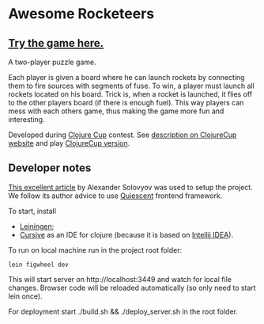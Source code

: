 # Awesome Rocketeers

[Try the game here.](http://ttim.github.io/rockets/)
---
A two-player puzzle game.

Each player is given a board where he can launch rockets by connecting them to fire sources with segments of fuse. To win, a player must launch all rockets located on his board. Trick is, when a rocket is launched, it flies off to the other players board (if there is enough fuel). This way players can mess with each others game, thus making the game more fun and interesting.

Developed during [Clojure Cup](https://clojurecup.com) contest. See [description on ClojureCup website](https://clojurecup.com/#/apps/rockets) and play [ClojureCup version](http://rockets.clojurecup.com/).

## Developer notes

[This excellent article](http://solovyov.net/en/2014/cljs-start/) by Alexander Solovyov was used to setup the project. We follow its author advice to use [Quiescent](https://github.com/levand/quiescent) frontend framework.

To start, install
* [Leiningen](http://leiningen.org/);
* [Cursive](https://cursiveclojure.com/) as an IDE for clojure (because it is based on [Intellij IDEA](http://www.jetbrains.com/idea/)).

To run on local machine run in the project root folder:

    lein figwheel dev

This will start server on http://localhost:3449 and watch for local file changes. Browser code will be reloaded automatically (so only need to start lein once).

For deployment start ./build.sh && ./deploy_server.sh in the root folder.
